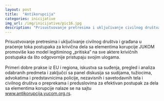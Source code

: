 ```yaml
---
layout: post
title:  "Antikorupcija"
categories: inicijative
img_url: /img/inicijative/pic16.jpg
description: "Prisustvovanje pretresima i uključivanje civilnog društva i građana u praćenje toka postupaka za krivična dela sa elementima korupcije JUKOM promoviše kao model legitiminog „pritiska” na sve aktere krivičnih postupaka da što odgovornije pristupaju svojim ulogama. Primeri dobre prakse iz EU i regiona, iskustva sa suđenja, pregled i analiza odabranih predmeta i zaključci sa panel diskusija"
---
```

<div class="justify">
Prisustvovanje pretresima i uključivanje civilnog društva i građana u praćenje toka postupaka za krivična dela sa elementima korupcije JUKOM promoviše kao model legitiminog „pritiska” na sve aktere krivičnih postupaka da što odgovornije pristupaju svojim ulogama.<br/>
<br/>
Primeri dobre prakse iz EU i regiona, iskustva sa suđenja, pregled i analiza odabranih predmeta i zaključci sa panel diskusija sa sudijama, tužiocima, advokatima i predstavnicima policije, nezavisnih i savetodavnih tela i civilnog društva o preprekama i preduslovima za efektivan postupak za dela sa elementima korupcije nalaze se na sajtu <a  href="http://antikorupcija.yucom.org.rs/" >www.antikorupcija.yucom.org.rs</a>.<br/>
</div>